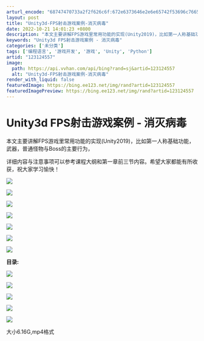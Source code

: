 ```yaml
---
arturl_encode: "68747470733a2f2f626c6f:672e6373646e2e6e65742f53696c766572466f7847616d652f:61727469636c652f64657461696c732f313233313234353537"
layout: post
title: "Unity3d-FPS射击游戏案例-消灭病毒"
date: 2022-10-21 14:01:23 +0800
description: "本文主要讲解FPS游戏里常用功能的实现(Unity2019)，比如第一人称基础功能，武器，普通怪物与"
keywords: "Unity3d FPS射击游戏案例 - 消灭病毒"
categories: ['未分类']
tags: ['编程语言', '游戏开发', '游戏', 'Unity', 'Python']
artid: "123124557"
image:
  path: https://api.vvhan.com/api/bing?rand=sj&artid=123124557
  alt: "Unity3d-FPS射击游戏案例-消灭病毒"
render_with_liquid: false
featuredImage: https://bing.ee123.net/img/rand?artid=123124557
featuredImagePreview: https://bing.ee123.net/img/rand?artid=123124557
---
```


# Unity3d FPS射击游戏案例 - 消灭病毒

本文主要讲解FPS游戏里常用功能的实现(Unity2019)，比如第一人称基础功能，武器，普通怪物与Boss的主要行为，
  
详细内容与注意事项可以参考课程大纲和第一章前三节内容。希望大家都能有所收获，祝大家学习愉快！

![](https://i-blog.csdnimg.cn/blog_migrate/f71473030773dfe4f11a56ce75aefaef.png)

![](https://i-blog.csdnimg.cn/blog_migrate/4f7fd27f501f33824289d268d6dc9161.png)

![](https://i-blog.csdnimg.cn/blog_migrate/10b68e6581006a68c8b605aa07362871.png)

![](https://i-blog.csdnimg.cn/blog_migrate/dc8548baaf3b8586d63dde39dc2061b4.png)

![](https://i-blog.csdnimg.cn/blog_migrate/e460978a54e37350bb63d69f00c7891d.png)

![](https://i-blog.csdnimg.cn/blog_migrate/d508f3a529e06cd53880f31506e79213.png)

![](https://i-blog.csdnimg.cn/blog_migrate/3b2eaf013f3adc3c5a9c12d469439432.png)

**目录:**

**![](https://i-blog.csdnimg.cn/blog_migrate/00c16041ef5111b63994f2cb5089f081.png)**

![](https://i-blog.csdnimg.cn/blog_migrate/8c04a10e31228f5bef86af68b020df65.png)

![](https://i-blog.csdnimg.cn/blog_migrate/fd74ef21fc8e4e00cbc6a88ca79c4e6a.png)

![](https://i-blog.csdnimg.cn/blog_migrate/0927afe4d5915db36f6ab0f54ac52d9e.png)

![](https://i-blog.csdnimg.cn/blog_migrate/b49beb3047a2e96532e8f7829f942e21.png)

大小6.16G,mp4格式